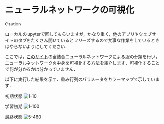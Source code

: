# ニューラルネットワークの可視化
>[!CAUTION]
>ローカルのjupyterで回してもらいますが，かなり重く，他のアプリやウェブサイトのタブをたくさん開いているとフリーズするので大事な作業をしているときはやらないようにしてください．

ここでは，[このサイト](https://github.com/Sentdex/neural-net-internals-visualized/tree/main)の全結合ニューラルネットワークによる服の分類を行い，ニューラルネットワークの中身を可視化する方法を紹介します．可視化することで何が分かるかは分かっていません．

以下に実行した結果を示す．重み行列のパラメータをカラーマップで示しています．

初期状態
![1-10](https://github.com/SolidMechanicsGroup/ML_Tutorial_2024/assets/130419605/04c3c989-8dae-4970-9279-d01bd4a1d5f0)

学習初期
![1-100](https://github.com/SolidMechanicsGroup/ML_Tutorial_2024/assets/130419605/b1437885-77be-485d-a3bd-177d2d4fc4da)

最終状態
![5-460](https://github.com/SolidMechanicsGroup/ML_Tutorial_2024/assets/130419605/a561d32c-fe62-46e2-958f-84ad78e1984e)

